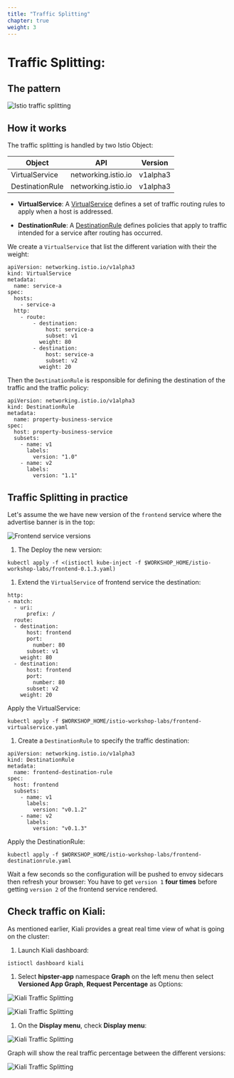 ```yaml
---
title: "Traffic Splitting"
chapter: true
weight: 3
---
```

# Traffic Splitting:


## The pattern

![Istio traffic splitting](/images/istio-traffic-splitting.png?width=40pc)

## How it works

The traffic splitting is handled by two Istio Object:


| Object           | API                 | Version    |
| -----------------| --------------------|----------- |
| VirtualService   | networking.istio.io | v1alpha3   |
| DestinationRule  | networking.istio.io | v1alpha3   |

- **VirtualService**: A [VirtualService](https://istio.io/docs/reference/config/networking/v1alpha3/virtual-service/) defines a set of traffic routing rules to apply when a host is addressed.

- **DestinationRule**: A [DestinationRule](https://istio.io/docs/reference/config/networking/v1alpha3/destination-rule/) defines policies that apply to traffic intended for a service after routing has occurred.

We create a `VirtualService` that list the different variation with their the weight:

```
apiVersion: networking.istio.io/v1alpha3
kind: VirtualService
metadata:
  name: service-a
spec:
  hosts:
    - service-a
  http:
    - route:
        - destination:
            host: service-a
            subset: v1
          weight: 80
        - destination:
            host: service-a
            subset: v2
          weight: 20
```



Then the `DestinationRule` is responsible for defining the destination of the traffic and the traffic policy:

```
apiVersion: networking.istio.io/v1alpha3
kind: DestinationRule
metadata:
  name: property-business-service
spec:
  host: property-business-service
  subsets:
    - name: v1
      labels:
        version: "1.0"
    - name: v2
      labels:
        version: "1.1"
```


## Traffic Splitting in practice


<!-- First we need to create to create a new version of the frontend service:

1. create a copy of `frontend.yaml` under `$WORKSHOP_DIR/microservices-demo/kubernetes-manifests/` and name it `frontend-0.1.3.yaml`.

2. Edit `frontend-0.1.3.yaml` and change the label `version` to `0.1.3`.

3. Edit `$WORKSHOP_DIR/microservices-demo/src/frontend/templates/product.html`, on line 39 change `btn-primary` to `btn-success`:

```
...
<button type="submit" class="btn-success btn-info btn-lg ml-3">Add to Cart</button>
...
```

Change docker images with the full path of GCP:

4. Tag the version:



4. Build the images:

```
skaffold run -p gcb --default-repo=gcr.io/$PROJECT_ID
```
it will take around 3 minutes.
Meanwhile let's explore manifests: -->

Let's assume the we have new version of the `frontend` service where the advertise banner is in the top:

![Frontend service versions](/images/frontend-versions.png?width=50pc)

1. The Deploy  the new version:

```
kubectl apply -f <(istioctl kube-inject -f $WORKSHOP_HOME/istio-workshop-labs/frontend-0.1.3.yaml)
```

1. Extend the `VirtualService` of frontend service the destination:

```
http:
- match:
  - uri:
      prefix: /
  route:
  - destination:
      host: frontend
      port:
        number: 80
      subset: v1
    weight: 80
  - destination:
      host: frontend
      port:
        number: 80
      subset: v2
    weight: 20
```


Apply the VirtualService:

```
kubectl apply -f $WORKSHOP_HOME/istio-workshop-labs/frontend-virtualservice.yaml
```

1. Create a `DestinationRule` to specify the traffic destination:

```
apiVersion: networking.istio.io/v1alpha3
kind: DestinationRule
metadata:
  name: frontend-destination-rule
spec:
  host: frontend
  subsets:
    - name: v1
      labels:
        version: "v0.1.2"
    - name: v2
      labels:
        version: "v0.1.3"
```

Apply the DestinationRule:

```
kubectl apply -f $WORKSHOP_HOME/istio-workshop-labs/frontend-destinationrule.yaml
```

Wait a few seconds so the configuration will be pushed to envoy sidecars then refresh your browser:
You have to get `version 1` **four times** before getting `version 2` of the frontend service rendered.



## Check traffic on Kiali:

As mentioned earlier, Kiali provides a great real time view of what is going on the cluster:

<!-- run the script as following:

```
./$WORKSHOP_HOME/istio-workshop-labs/hipster-curl-loop.sh
``` -->

1. Launch Kiali dashboard:
```
istioctl dashboard kiali
```
1. Select **hipster-app** namespace **Graph** on the left menu then select **Versioned App Graph**, **Request Percentage** as Options:

![Kiali Traffic Splitting](/images/kiali-traffic-splitting-1.png?width=30pc)

![Kiali Traffic Splitting](/images/kiali-traffic-splitting-2.png?width=30pc)

1. On the **Display menu**, check  **Display menu**:

![Kiali Traffic Splitting](/images/kiali-traffic-splitting-3.png?width=10pc)

Graph will show the real traffic percentage between the different versions:

![Kiali Traffic Splitting](/images/kiali-traffic-splitting-5.png?width=50pc)



<!-- ## Exercise:
Traffic Shifting. -->
